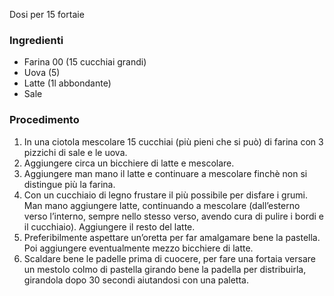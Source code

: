 Dosi per 15 fortaie
### Ingredienti
- Farina 00 (15 cucchiai grandi)
- Uova (5)
- Latte (1l abbondante)
- Sale

### Procedimento
1. In una ciotola mescolare 15 cucchiai (più pieni che si può) di farina con 3 pizzichi di sale e le uova.
2. Aggiungere circa un bicchiere di latte e mescolare.
3. Aggiungere man mano il latte e continuare a mescolare finchè non si distingue più la farina.
4. Con un cucchiaio di legno frustare il più possibile per disfare i grumi. Man mano aggiungere latte, continuando a mescolare (dall’esterno verso l’interno, sempre nello stesso verso, avendo cura di pulire i bordi e il cucchiaio). Aggiungere il resto del latte.
5. Preferibilmente aspettare un’oretta per far amalgamare bene la pastella. Poi aggiungere eventualmente mezzo bicchiere di latte.
6. Scaldare bene le padelle prima di cuocere, per fare una fortaia versare un mestolo colmo di pastella girando bene la padella per distribuirla, girandola dopo 30 secondi aiutandosi con una paletta.